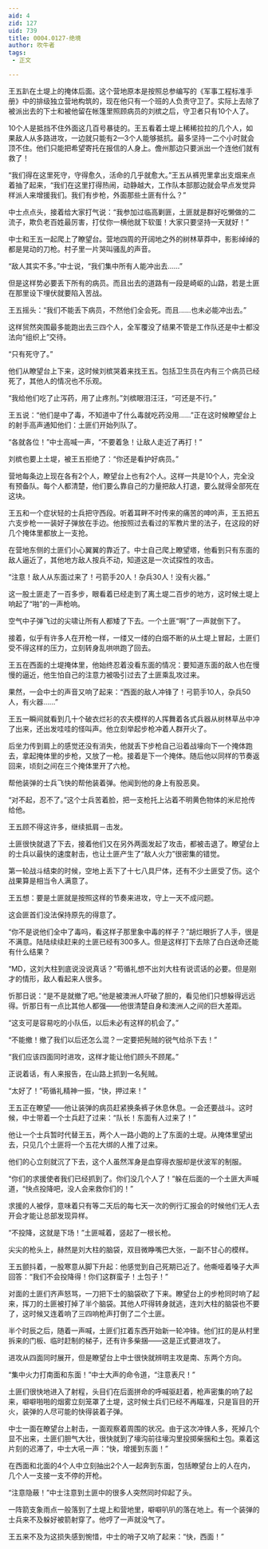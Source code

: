 ```yaml
---
aid: 4
zid: 127
uid: 739
title: 0004.0127-绝境
author: 吹牛者
tags: 
 - 正文

---
```




  王五趴在土堤上的掩体后面。这个营地原本是按照总参编写的《军事工程标准手册》中的排级独立营地构筑的，现在他只有一个班的人负责守卫了。实际上去除了被派出去的下士和被他留在帐篷里照顾病员的刘槟之后，守卫者只有10个人了。

  10个人是抵挡不住外面这几百号暴徒的。王五看着土堤上稀稀拉拉的几个人，如果敌人从多路进攻，一边就只能有2—3个人能够抵抗。最多坚持一二个小时就会顶不住。他们只能把希望寄托在报信的人身上。儋州那边只要派出一个连他们就有救了！

  “我们得在这里死守，守得愈久，活命的几乎就愈大。”王五从裤兜里拿出支烟来点着抽了起来，“我们在这里打得热闹，动静越大，工作队本部那边就会早点发觉异样派人来增援我们。我们有步枪，外面那些土匪有什么？”

  中士点点头，接着给大家打气说：“我参加过临高剿匪，土匪就是群好吃懒做的二流子，欺负老百姓最厉害，打仗你一横他就下软蛋！大家只要坚持一天就好！”

  中士和王五一起爬上了瞭望台。营地四周的开阔地之外的树林草莽中，影影绰绰的都是晃动的刀枪。村子里一片哭叫骚乱的声音。

  “敌人其实不多。”中士说，“我们集中所有人能冲出去……”

  但是这样势必要丢下所有的病员。而且出去的道路有一段是崎岖的山路，若是土匪在那里设下埋伏就要陷入苦战。

  王五摇头：“我们不能丢下病员，不然他们全会死。而且……也未必能冲出去。”

  这样贸然突围最多能跑出去三四个人，全军覆没了结果不管是工作队还是中士都没法向“组织上”交待。

  “只有死守了。”

  他们从瞭望台上下来，这时候刘槟哭着来找王五。包括卫生员在内有三个病员已经死了，其他人的情况也不乐观。

  “我给他们吃了止泻药，用了止疼剂。”刘槟眼泪汪汪，“可还是不行。”

  王五说：“他们是中了毒，不知道中了什么毒就吃药没用……”正在这时候瞭望台上的射手高声通知他们：土匪们开始列队了。

  “各就各位！”中士高喊一声，“不要着急！让敌人走近了再打！”

  刘槟也要上土堤，被王五拒绝了：“你还是看护好病员。”

  营地每条边上现在各有2个人，瞭望台上也有2个人。这样一共是10个人，完全没有预备队。每个人都清楚，他们要么靠自己的力量把敌人打退，要么就得全部死在这块。

  王五和一个症状轻的士兵把守西段。听着耳畔不时传来的痛苦的呻吟声，王五把五六支步枪一一装好子弹放在手边。他按照过去看过的军教片里的法子，在这段的好几个掩体里都放上一支抢。

  在营地东侧的土匪们小心翼翼的靠近了。中士自己爬上瞭望塔，他看到只有东面的敌人逼近了，其他地方敌人按兵不动，知道这是一次试探性的攻击。

  “注意！敌人从东面过来了！弓箭手20人！杂兵30人！没有火器。”

  这一股土匪走了一百多步，眼看着已经走到了离土堤二百步的地方，这时候土堤上响起了“啪”的一声枪响。

  空气中子弹飞过的尖啸让所有人都矮了下去。一个土匪“啊”了一声就倒下了。

  接着，似乎有许多人在开枪一样，一缕又一缕的白烟不断的从土堤上冒起，土匪们受不得这样的压力，立刻转身乱哄哄跑了回去。

  王五在西面的土堤掩体里，他始终忍着没看东面的情况：要知道东面的敌人也在慢慢的逼近，他生怕自己的注意力被吸引过去了土匪乘乱攻过来。

  果然，一会中士的声音又响了起来：“西面的敌人冲锋了！弓箭手10人，杂兵50人，有火器……”

  王五一瞬间就看到几十个破衣烂衫的农夫模样的人挥舞着各式兵器从树林草丛中冲了出来，还出发哇哇的怪叫声。他立刻举起步枪冲着人群开火了。

  后坐力传到肩上的感觉还没有消失，他就丢下步枪自己沿着战壕向下一个掩体跑去，拿起掩体里的步枪，又放了一枪。接着是下一个掩体。随后他以同样的节奏返回来，顷刻之间在三个掩体里开了六枪。

  帮他装弹的士兵飞快的帮他装着弹。他闻到他的身上有股恶臭。

  “对不起，忍不了。”这个士兵苦着脸，把一支枪托上沾着不明黄色物体的米尼抢传给他。

  王五顾不得这许多，继续抵肩－击发。

  土匪很快就退了下去，接着他们又在另外两面发起了攻击，都被击退了。瞭望台上的士兵以最快的速度射击，也让土匪产生了“敌人火力”很密集的错觉。

  第一轮战斗结束的时候，空地上丢下了十七八具尸体，还有不少土匪受了伤。这个战果算是相当令人满意了。

  王五想：要是土匪就是按照这样的节奏来进攻，守上一天不成问题。

  这会匪首们没法保持原先的得意了。

  “你不是说他们全中了毒吗，看这样子那里象中毒的样子？”胡烂眼折了人手，很是不满意。陆陆续续赶来的土匪已经有300多人。但是这样打下去除了白白送命还能有什么结果？

  “MD，这刘大柱到底说没说真话？”苟循礼想不出刘大柱有说谎话的必要。但是刚才的情形，敌人看起来人很多。

  忻那日说：“是不是就撤了吧。”他是被澳洲人吓破了胆的，看见他们只想躲得远远得。忻那日有一点比其他人都强——他很清楚自身和澳洲人之间的巨大差距。

  “这支可是容易吃的小队伍，以后未必有这样的机会了。”

  “不能撤！撤了我们以后还怎么混？一定要把髡贼的锐气给杀下去！”

  “我们应该四面同时进攻，这样才能让他们顾头不顾尾。”

  正说着话，有人来报告，在山路上抓到一名髡贼。

  “太好了！”苟循礼精神一振，“快，押过来！”

  王五正在瞭望——他让装弹的病员赶紧换条裤子休息休息。一会还要战斗。这时候，中士带着一个士兵赶了过来：“队长！东面有人过来了！”

  他让一个士兵暂时代替王五，两个人一路小跑的上了东面的土堤。从掩体里望出去，只见几个土匪将一个五花大绑的人推了过来。

  他们的心立刻就沉了下去，这个人虽然浑身是血穿得衣服却是伏波军的制服。

  “你们的求援使者我们已经抓到了。你们没几个人了！”躲在后面的一个土匪大声喊道，“快点投降吧，没人会来救你们的！”

  求援的人被俘，意味着只有等二天后的每七天一次的例行汇报会的时候他们无人去开会才能让总部发现异样。

  “不投降，这就是下场！”土匪喊着，竖起了一根长枪。

  尖尖的枪头上，赫然是刘大柱的脑袋，双目微睁嘴巴大张，一副不甘心的模样。

  王五颤抖着，一股寒意从脚下升起：他感觉到自己死期已近了。他嘶哑着嗓子大声回答：“我们不会投降得！你们这群蛮子！土包子！”

  对面的土匪们齐声怒骂，一刀把下士的脑袋砍了下来。瞭望台上的步枪同时响了起来，挥刀的土匪被打掉了半个脑袋。其他人吓得转身就逃，连刘大柱的脑袋也不要了，这时候又连着响了三四响枪声打倒了二个土匪。

  半个时辰之后，随着一声喊，土匪们扛着东西开始新一轮冲锋。他们扛的是从村里拆来的门板、临时赶制的梯子，还有许多柴捆——这是正式要进攻了。

  进攻从四面同时展开，但是瞭望台上中士很快就辨明主攻是南、东两个方向。

  “集中火力打南面和东面！”中士大声的命令道，“注意表尺！”

  土匪们很快地进入了射程，头目们在后面拼命的呼喊驱赶着，枪声密集的响了起来，噼噼啪啪的烟雾立刻笼罩了土堤，这时候士兵们已经不再瞄准，只是盲目的开火，装弹的人尽可能的快得装着子弹。

  中士一面在瞭望台上射击，一面观察着周围的状况。由于这次冲锋人多，死掉几个显不出来，土匪们胆气大壮，很快就到了壕沟前往壕沟里投掷柴捆和土包。乘着这片刻的迟滞了，中士大吼一声：“快，增援到东面！”

  在西面和北面的4个人中立刻抽出2个人一起奔到东面，包括瞭望台上的人在内，几个人一支接一支不停的开枪。

  “注意隐蔽！”中士注意到土匪中的很多人突然同时仰起了头。

  一阵箭支象雨点一般落到了土堤上和营地里，噼噼叭叭的落在地上。有一个装弹的士兵来不及躲好被箭射穿了。他哼了一声就没气了。

  王五来不及为这损失感到惋惜，中士的哨子又响了起来：“快，西面！”


